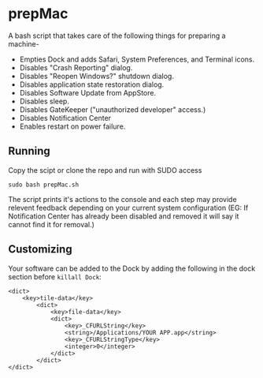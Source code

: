 # prepMac

A bash script that takes care of the following things for preparing a machine-

- Empties Dock and adds Safari, System Preferences, and Terminal icons.
- Disables "Crash Reporting" dialog.
- Disables "Reopen Windows?" shutdown dialog.
- Disables application state restoration dialog.
- Disables Software Update from AppStore.
- Disables sleep.
- Disables GateKeeper ("unauthorized developer" access.)
- Disables Notification Center
- Enables restart on power failure.

## Running
Copy the scipt or clone the repo and run with SUDO access

	sudo bash prepMac.sh
	
The script prints it's actions to the console and each step may provide relevent feedback depending on your current system configuration (EG: If Notification Center has already been disabled and removed it will say it cannot find it for removal.)

## Customizing
Your software can be added to the Dock by adding the following in the dock section before `killall Dock`:

	<dict>
		<key>tile-data</key>
			<dict>
				<key>file-data</key>
				<dict>
					<key>_CFURLString</key>
					<string>/Applications/YOUR APP.app</string>
					<key>_CFURLStringType</key>
					<integer>0</integer>
				</dict>
			</dict>
	</dict>
